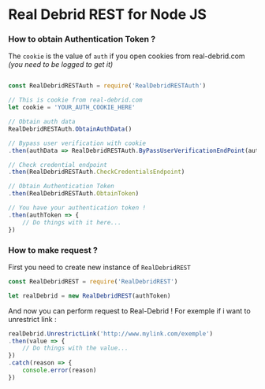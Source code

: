 # Real Debrid REST for Node JS
### How to obtain **Authentication Token** ?
The `cookie` is the value of `auth` if you open cookies from real-debrid.com *(you need to be logged to get it)*
```js

const RealDebridRESTAuth = require('RealDebridRESTAuth')

// This is cookie from real-debrid.com
let cookie = 'YOUR_AUTH_COOKIE_HERE'

// Obtain auth data
RealDebridRESTAuth.ObtainAuthData()

// Bypass user verification with cookie
.then(authData => RealDebridRESTAuth.ByPassUserVerificationEndPoint(authData, cookie))

// Check credential endpoint
.then(RealDebridRESTAuth.CheckCredentialsEndpoint)

// Obtain Authentication Token
.then(RealDebridRESTAuth.ObtainToken)

// You have your authentication token !
.then(authToken => {
    // Do things with it here...
})
```

### How to make request ?
First you need to create new instance of `RealDebridREST`
```js
const RealDebridREST = require('RealDebridREST')

let realDebrid = new RealDebridREST(authToken)
```
And now you can perform request to Real-Debrid ! 
For exemple if i want to unrestrict link :
```js
realDebrid.UnrestrictLink('http://www.mylink.com/exemple')
.then(value => {
    // Do things with the value...
})
.catch(reason => {
    console.error(reason)
})
```